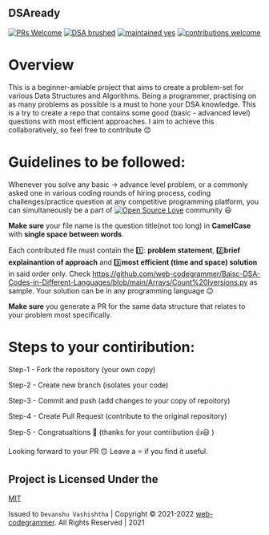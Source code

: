 ## DSAready
[![PRs Welcome](https://img.shields.io/badge/PRs-welcome-brightgreen.svg?style=flat-square)](http://makeapullrequest.com) [![DSA brushed](https://img.shields.io/badge/DSA-brushed-orange)]() [![maintained yes](https://img.shields.io/badge/maintained-yes-brightgreen)]() [![contributions welcome](https://img.shields.io/badge/contributions-welcome-blue)]()

# **Overview**

This is a beginner-amiable project that aims to create a problem-set for various Data Structures and Algorithms. Being a programmer, practising on as many problems as possible is a must to hone your DSA knowledge. This is a try to create a repo that contains some good (basic - advanced level) questions with most efficient approaches. I aim to achieve this collaboratively, so feel free to contribute 😊

# **Guidelines to be followed:**

Whenever you solve any basic -> advance level problem, or a commonly asked one in various coding rounds of hiring process, coding challenges/practice question at any competitive programming platform, you can simultaneously be a part of [![Open Source Love](https://badges.frapsoft.com/os/v1/open-source.svg?v=103)](https://github.com/ellerbrock/open-source-badges/) community 😃

**Make sure** your file name is the question title(not too long) in **CamelCase** with **single space between words**.

Each contributed file must contain the 1️⃣: **problem statement**, 2️⃣**brief explainantion of approach** and 3️⃣**most efficient (time and space) solution** in said order only.
Check https://github.com/web-codegrammer/Baisc-DSA-Codes-in-Different-Languages/blob/main/Arrays/Count%20Iversions.py as sample.
Your solution can be in any programming language 😉

**Make sure** you generate a PR for the same data structure that relates to your problem most specifically.



# **Steps to your contiribution:**

Step-1 - Fork the repository (your own copy)

Step-2 - Create new branch (isolates your code)

Step-3 - Commit and push (add changes to your copy of repoitory)

Step-4 - Create Pull Request (contribute to the original repository)

Step-5 - Congratualtions 🎉 (thanks for your contribution 👍😃 )


Looking forward to your PR 🙃
Leave a ⭐ if you find it useful.

## Project is Licensed Under the

[MIT](https://github.com/web-codegrammer/DevConnector-A-Social-Network-for-Developers/blob/master/LICENSE)

Issued to ```Devanshu Vashishtha``` | Copyright ©️ 2021-2022 [web-codegrammer](https://github.com/web-codegrammer). All Rights Reserved | 2021
